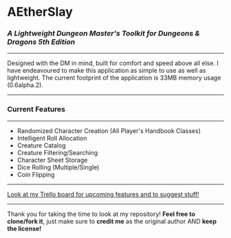 # AEtherSlay
### *A Lightweight Dungeon Master's Toolkit for Dungeons &amp; Dragons 5th Edition*
---

Designed with the DM in mind, built for comfort and speed above all else. I have endeavoured to make this application as simple to use as well as lightweight. The current footprint of the application is 33MB memory usage (0.6alpha.2).

---
### Current Features
---
* Randomized Character Creation (All Player's Handbook Classes)
* Intelligent Roll Allocation
* Creature Catalog
* Creature Filtering/Searching
* Character Sheet Storage
* Dice Rolling (Multiple/Single)
* Coin Flipping

---

[Look at my Trello board for upcoming features and to suggest stuff!](https://trello.com/b/LUWKikYX)

---

Thank you for taking the time to look at my repository! **Feel free to clone/fork it**, just make sure to **credit me** as the original author AND **keep the license!**
